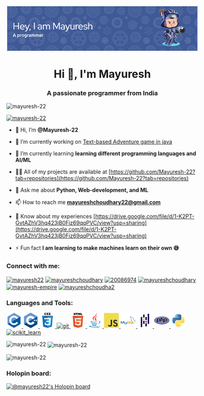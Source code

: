 ![Header](https://github.com/Mayuresh-22/Mayuresh-22/blob/main/github-header-image.png)

<h1 align="center">Hi 👋, I'm Mayuresh</h1>
<h3 align="center">A passionate programmer from India</h3>

<p align="left"> <img src="https://komarev.com/ghpvc/?username=mayuresh-22&label=Profile%20views&color=0e75b6&style=flat" alt="mayuresh-22" /> </p>

<p align="left"> <a href="https://github.com/ryo-ma/github-profile-trophy"><img src="https://github-profile-trophy.vercel.app/?username=mayuresh-22" alt="mayuresh-22" /></a> </p>

- 👋 Hi, I’m **@Mayuresh-22**

- 🔭 I’m currently working on [Text-based Adventure game in java](https://github.com/Mayuresh-22/Text-Based-Adventure-Game)

- 🌱 I’m currently learning **learning different programming languages and AI/ML**

- 👨‍💻 All of my projects are available at [https://github.com/Mayuresh-22?tab=repositories](https://github.com/Mayuresh-22?tab=repositories)

- 💬 Ask me about **Python, Web-development, and ML**

- 📫 How to reach me **mayureshchoudhary22@gmail.com**

- 📄 Know about my experiences [https://drive.google.com/file/d/1-K2PT-GvtAZhV3hq423jB0Fiz69qqPVC/view?usp=sharing](https://drive.google.com/file/d/1-K2PT-GvtAZhV3hq423jB0Fiz69qqPVC/view?usp=sharing)

- ⚡ Fun fact **I am learning to make machines learn on their own 😅**

<h3 align="left">Connect with me:</h3>
<p align="left">
<a href="https://dev.to/mayuresh22" target="blank"><img align="center" src="https://raw.githubusercontent.com/rahuldkjain/github-profile-readme-generator/master/src/images/icons/Social/devto.svg" alt="mayuresh22" height="30" width="40" /></a>
<a href="https://linkedin.com/in/mayureshchoudhary" target="blank"><img align="center" src="https://raw.githubusercontent.com/rahuldkjain/github-profile-readme-generator/master/src/images/icons/Social/linked-in-alt.svg" alt="mayureshchoudhary" height="30" width="40" /></a>
<a href="https://stackoverflow.com/users/20086974" target="blank"><img align="center" src="https://raw.githubusercontent.com/rahuldkjain/github-profile-readme-generator/master/src/images/icons/Social/stack-overflow.svg" alt="20086974" height="30" width="40" /></a>
<a href="https://kaggle.com/mayureshchoudhary" target="blank"><img align="center" src="https://raw.githubusercontent.com/rahuldkjain/github-profile-readme-generator/master/src/images/icons/Social/kaggle.svg" alt="mayureshchoudhary" height="30" width="40" /></a>
<a href="https://instagram.com/mayuresh-empire" target="blank"><img align="center" src="https://raw.githubusercontent.com/rahuldkjain/github-profile-readme-generator/master/src/images/icons/Social/instagram.svg" alt="mayuresh-empire" height="30" width="40" /></a>
<a href="https://www.hackerrank.com/mayureshchoudha2" target="blank"><img align="center" src="https://raw.githubusercontent.com/rahuldkjain/github-profile-readme-generator/master/src/images/icons/Social/hackerrank.svg" alt="mayureshchoudha2" height="30" width="40" /></a>
</p>

<h3 align="left">Languages and Tools:</h3>
<p align="left"> <a href="https://www.cprogramming.com/" target="_blank" rel="noreferrer"> <img src="https://raw.githubusercontent.com/devicons/devicon/master/icons/c/c-original.svg" alt="c" width="40" height="40"/> </a> <a href="https://www.w3schools.com/cpp/" target="_blank" rel="noreferrer"> <img src="https://raw.githubusercontent.com/devicons/devicon/master/icons/cplusplus/cplusplus-original.svg" alt="cplusplus" width="40" height="40"/> </a> <a href="https://www.w3schools.com/css/" target="_blank" rel="noreferrer"> <img src="https://raw.githubusercontent.com/devicons/devicon/master/icons/css3/css3-original-wordmark.svg" alt="css3" width="40" height="40"/> </a> <a href="https://git-scm.com/" target="_blank" rel="noreferrer"> <img src="https://www.vectorlogo.zone/logos/git-scm/git-scm-icon.svg" alt="git" width="40" height="40"/> </a> <a href="https://www.w3.org/html/" target="_blank" rel="noreferrer"> <img src="https://raw.githubusercontent.com/devicons/devicon/master/icons/html5/html5-original-wordmark.svg" alt="html5" width="40" height="40"/> </a> <a href="https://www.java.com" target="_blank" rel="noreferrer"> <img src="https://raw.githubusercontent.com/devicons/devicon/master/icons/java/java-original.svg" alt="java" width="40" height="40"/> </a> <a href="https://developer.mozilla.org/en-US/docs/Web/JavaScript" target="_blank" rel="noreferrer"> <img src="https://raw.githubusercontent.com/devicons/devicon/master/icons/javascript/javascript-original.svg" alt="javascript" width="40" height="40"/> </a> <a href="https://www.mysql.com/" target="_blank" rel="noreferrer"> <img src="https://raw.githubusercontent.com/devicons/devicon/master/icons/mysql/mysql-original-wordmark.svg" alt="mysql" width="40" height="40"/> </a> <a href="https://pandas.pydata.org/" target="_blank" rel="noreferrer"> <img src="https://raw.githubusercontent.com/devicons/devicon/2ae2a900d2f041da66e950e4d48052658d850630/icons/pandas/pandas-original.svg" alt="pandas" width="40" height="40"/> </a> <a href="https://www.php.net" target="_blank" rel="noreferrer"> <img src="https://raw.githubusercontent.com/devicons/devicon/master/icons/php/php-original.svg" alt="php" width="40" height="40"/> </a> <a href="https://www.python.org" target="_blank" rel="noreferrer"> <img src="https://raw.githubusercontent.com/devicons/devicon/master/icons/python/python-original.svg" alt="python" width="40" height="40"/> </a> <a href="https://scikit-learn.org/" target="_blank" rel="noreferrer"> <img src="https://upload.wikimedia.org/wikipedia/commons/0/05/Scikit_learn_logo_small.svg" alt="scikit_learn" width="40" height="40"/> </a> </p>

<p><img align="left" src="https://github-readme-stats.vercel.app/api/top-langs?username=mayuresh-22&show_icons=true&locale=en&layout=compact" alt="mayuresh-22" /></p>

<p>&nbsp;<img align="center" src="https://github-readme-stats.vercel.app/api?username=mayuresh-22&show_icons=true&locale=en" alt="mayuresh-22" /></p>

<p><img align="center" src="https://github-readme-streak-stats.herokuapp.com/?user=mayuresh-22&" alt="mayuresh-22" /></p>

<h3>Holopin board:</h3>

[![@mayuresh22's Holopin board](https://holopin.me/mayuresh22)](https://holopin.io/@mayuresh22)
